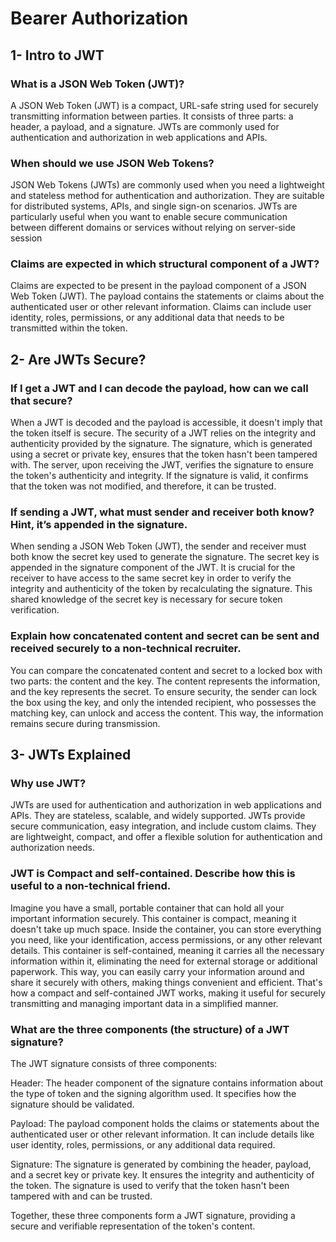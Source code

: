 # Bearer Authorization

## 1- Intro to JWT

### What is a JSON Web Token (JWT)?

A JSON Web Token (JWT) is a compact, URL-safe string used for securely transmitting information between parties. It consists of three parts: a header, a payload, and a signature. JWTs are commonly used for authentication and authorization in web applications and APIs.

### When should we use JSON Web Tokens?

JSON Web Tokens (JWTs) are commonly used when you need a lightweight and stateless method for authentication and authorization. They are suitable for distributed systems, APIs, and single sign-on scenarios. JWTs are particularly useful when you want to enable secure communication between different domains or services without relying on server-side session

### Claims are expected in which structural component of a JWT?

Claims are expected to be present in the payload component of a JSON Web Token (JWT). The payload contains the statements or claims about the authenticated user or other relevant information. Claims can include user identity, roles, permissions, or any additional data that needs to be transmitted within the token.

## 2- Are JWTs Secure?

### If I get a JWT and I can decode the payload, how can we call that secure?

When a JWT is decoded and the payload is accessible, it doesn't imply that the token itself is secure. The security of a JWT relies on the integrity and authenticity provided by the signature. The signature, which is generated using a secret or private key, ensures that the token hasn't been tampered with. The server, upon receiving the JWT, verifies the signature to ensure the token's authenticity and integrity. If the signature is valid, it confirms that the token was not modified, and therefore, it can be trusted.

### If sending a JWT, what must sender and receiver both know? Hint, it’s appended in the signature.

When sending a JSON Web Token (JWT), the sender and receiver must both know the secret key used to generate the signature. The secret key is appended in the signature component of the JWT. It is crucial for the receiver to have access to the same secret key in order to verify the integrity and authenticity of the token by recalculating the signature. This shared knowledge of the secret key is necessary for secure token verification.

### Explain how concatenated content and secret can be sent and received securely to a non-technical recruiter.

You can compare the concatenated content and secret to a locked box with two parts: the content and the key. The content represents the information, and the key represents the secret. To ensure security, the sender can lock the box using the key, and only the intended recipient, who possesses the matching key, can unlock and access the content. This way, the information remains secure during transmission.

## 3- JWTs Explained

### Why use JWT?

JWTs are used for authentication and authorization in web applications and APIs. They are stateless, scalable, and widely supported. JWTs provide secure communication, easy integration, and include custom claims. They are lightweight, compact, and offer a flexible solution for authentication and authorization needs.

### JWT is Compact and self-contained. Describe how this is useful to a non-technical friend.

Imagine you have a small, portable container that can hold all your important information securely. This container is compact, meaning it doesn't take up much space. Inside the container, you can store everything you need, like your identification, access permissions, or any other relevant details. This container is self-contained, meaning it carries all the necessary information within it, eliminating the need for external storage or additional paperwork. This way, you can easily carry your information around and share it securely with others, making things convenient and efficient. That's how a compact and self-contained JWT works, making it useful for securely transmitting and managing important data in a simplified manner.

### What are the three components (the structure) of a JWT signature?

The JWT signature consists of three components:

Header: The header component of the signature contains information about the type of token and the signing algorithm used. It specifies how the signature should be validated.

Payload: The payload component holds the claims or statements about the authenticated user or other relevant information. It can include details like user identity, roles, permissions, or any additional data required.

Signature: The signature is generated by combining the header, payload, and a secret key or private key. It ensures the integrity and authenticity of the token. The signature is used to verify that the token hasn't been tampered with and can be trusted.

Together, these three components form a JWT signature, providing a secure and verifiable representation of the token's content.
